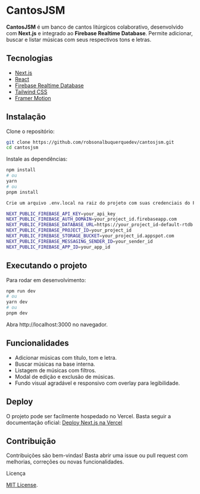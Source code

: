 # CantosJSM

**CantosJSM** é um banco de cantos litúrgicos colaborativo, desenvolvido com **Next.js** e integrado ao **Firebase Realtime Database**. Permite adicionar, buscar e listar músicas com seus respectivos tons e letras.

## Tecnologias

- [Next.js](https://nextjs.org)
- [React](https://reactjs.org)
- [Firebase Realtime Database](https://firebase.google.com/docs/database)
- [Tailwind CSS](https://tailwindcss.com)
- [Framer Motion](https://www.framer.com/motion/)

## Instalação

Clone o repositório:

```bash
git clone https://github.com/robsonalbuquerquedev/cantosjsm.git
cd cantosjsm
```

Instale as dependências:

```bash
npm install
# ou
yarn
# ou
pnpm install
```

```bash
Crie um arquivo .env.local na raiz do projeto com suas credenciais do Firebase:

NEXT_PUBLIC_FIREBASE_API_KEY=your_api_key
NEXT_PUBLIC_FIREBASE_AUTH_DOMAIN=your_project_id.firebaseapp.com
NEXT_PUBLIC_FIREBASE_DATABASE_URL=https://your_project_id-default-rtdb.firebaseio.com
NEXT_PUBLIC_FIREBASE_PROJECT_ID=your_project_id
NEXT_PUBLIC_FIREBASE_STORAGE_BUCKET=your_project_id.appspot.com
NEXT_PUBLIC_FIREBASE_MESSAGING_SENDER_ID=your_sender_id
NEXT_PUBLIC_FIREBASE_APP_ID=your_app_id
```

## Executando o projeto

Para rodar em desenvolvimento:

```bash
npm run dev
# ou
yarn dev
# ou
pnpm dev
```

Abra http://localhost:3000 no navegador.

## Funcionalidades

- Adicionar músicas com título, tom e letra.
- Buscar músicas na base interna.
- Listagem de músicas com filtros.
- Modal de edição e exclusão de músicas.
- Fundo visual agradável e responsivo com overlay para legibilidade.

## Deploy

O projeto pode ser facilmente hospedado no Vercel. Basta seguir a documentação oficial: [Deploy Next.js na Vercel](https://nextjs.org/docs/app/getting-started/deploying)

## Contribuição

Contribuições são bem-vindas!
Basta abrir uma issue ou pull request com melhorias, correções ou novas funcionalidades.

Licença

[MIT License](LICENSE).
